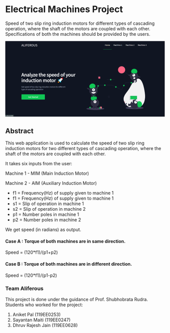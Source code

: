# Electrical Machines Project

Speed of two slip ring induction motors for different types of cascading operation, where the shaft of the motors are coupled with each other. Specifications of both the machines should be provided by the users.

<img src = 'https://github.com/Aniket762/electrical-machines/blob/main/UI.png'>

## Abstract ##
<p>This web application is used to calculate the speed of two slip ring induction motors for two different types of cascading operation, where the shaft of the motors are coupled with each other.</p>
<p>It takes six inputs from the user:</p>
<p>Machine 1 - MIM (Main Induction Motor)</p>
<p>Machine 2 - AIM (Auxiliary Induction Motor)</p>
<ul>
<li>f1 = Frequency(Hz) of supply given to machine 1 </li>
<li>f1 = Frequency(Hz) of supply given to machine 1 </li>
<li>s1 = Slip of operation in machine 1</li>
<li>s2 = Slip of operation in machine 2</li>
<li>p1 = Number poles in machine 1</li>
<li>p2 = Number poles in machine 2</li>
</ul>
<p>We get speed (in radians) as output.</p>

#### Case A : Torque of both machines are in same direction.
<p>Speed = (120*f1)/(p1+p2)</p>

#### Case B : Torque of both machines are in different direction.
<p>Speed = (120*f1)/(p1-p2)</p>

### Team Aliferous
This project is done under the guidance of Prof. Shubhobrata Rudra. Students who worked for the project:
1. Aniket Pal (119EE0253)
2. Sayantan Maiti (119EE0247)
3. Dhruv Rajesh Jain (119EE0628)


